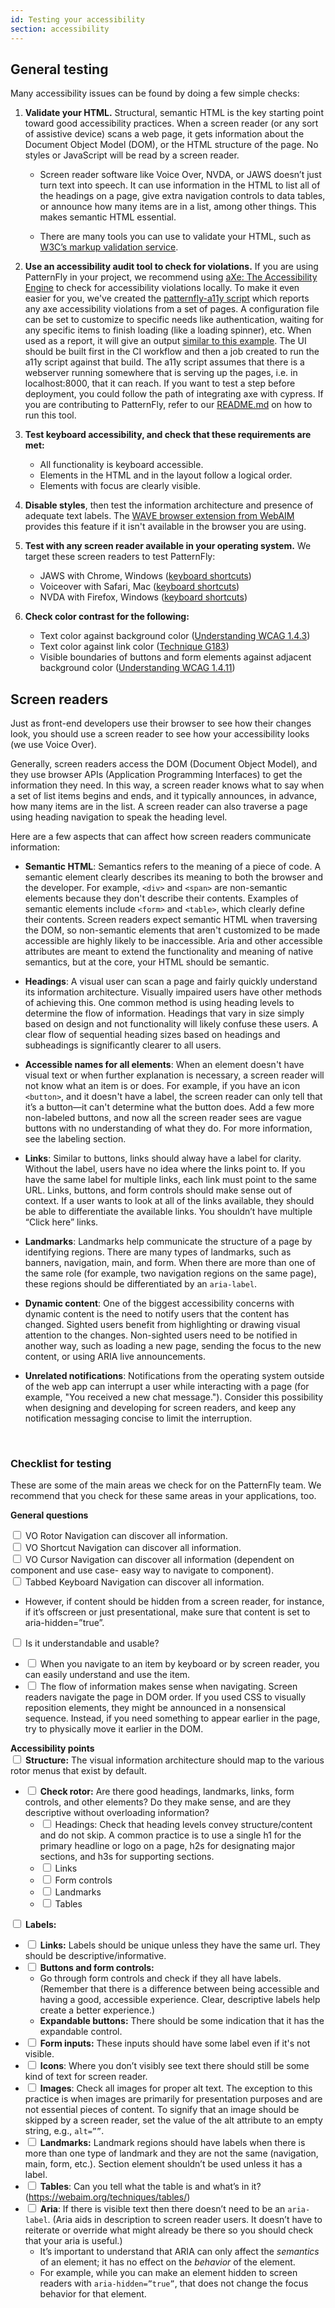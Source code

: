 ```yaml
---
id: Testing your accessibility
section: accessibility
---
```


## General testing

Many accessibility issues can be found by doing a few simple checks: 

1. **Validate your HTML.** Structural, semantic HTML is the key starting point toward good accessibility practices. When a screen reader (or any sort of assistive device) scans a web page, it gets information about the Document Object Model (DOM), or the HTML structure of the page. No styles or JavaScript will be read by a screen reader. 

   - Screen reader software like Voice Over, NVDA, or JAWS doesn’t just turn text into speech. It can use information in the HTML to list all of the headings on a page, give extra navigation controls to data tables, or announce how many items are in a list, among other things. This makes semantic HTML essential. 

   - There are many tools you can use to validate your HTML, such as [W3C’s markup validation service](https://validator.w3.org/). 


2. **Use an accessibility audit tool to check for violations.** If you are using PatternFly in your project, we recommend using [aXe: The Accessibility Engine](//www.deque.com/axe/) to check for accessibility violations locally. To make it even easier for you, we've created the [patternfly-a11y script](https://github.com/patternfly/patternfly-a11y) which reports any axe accessibility violations from a set of pages. A configuration file can be set to customize to specific needs like authentication, waiting for any specific items to finish loading (like a loading spinner), etc. When used as a report, it will give an output [similar to this example](http://a11y-os.surge.sh/). The UI should be built first in the CI workflow and then a job created to run the a11y script against that build. The a11y script assumes that there is a webserver running somewhere that is serving up the pages, i.e. in localhost:8000, that it can reach. If you want to test a step before deployment, you could follow the path of integrating axe with cypress. If you are contributing to PatternFly, refer to our [README.md](//github.com/patternfly/patternfly/blob/master/README.md#testing-for-accessibility) on how to run this tool.


3. **Test keyboard accessibility, and check that these requirements are met:**
    - All functionality is keyboard accessible.
    - Elements in the HTML and in the layout follow a logical order.
    - Elements with focus are clearly visible.


4. **Disable styles**, then test the information architecture and presence of adequate text labels. The [WAVE browser extension from WebAIM](//wave.webaim.org/extension/) provides this feature if it isn't available in the browser you are using.


5. **Test with any screen reader available in your operating system.** We target these screen readers to test PatternFly:
    - JAWS with Chrome, Windows ([keyboard shortcuts](//dequeuniversity.com/screenreaders/jaws-keyboard-shortcuts))
    - Voiceover with Safari, Mac ([keyboard shortcuts](//dequeuniversity.com/screenreaders/voiceover-keyboard-shortcuts))
    - NVDA with Firefox, Windows ([keyboard shortcuts](//dequeuniversity.com/screenreaders/nvda-keyboard-shortcuts))



6. **Check color contrast for the following:**
    - Text color against background color ([Understanding WCAG 1.4.3](//www.w3.org/WAI/WCAG21/Understanding/contrast-minimum.html))
    - Text color against link color ([Technique G183](//www.w3.org/TR/WCAG20-TECHS/G183.html))
    - Visible boundaries of buttons and form elements against adjacent background color ([Understanding WCAG 1.4.11](//www.w3.org/WAI/WCAG21/Understanding/non-text-contrast.html))



## Screen readers
Just as front-end developers use their browser to see how their changes look, you should use a screen reader to see how your accessibility looks (we use Voice Over). 

Generally, screen readers access the DOM (Document Object Model), and they use browser APIs (Application Programming Interfaces) to get the information they need. In this way, a screen reader knows what to say when a set of list items begins and ends, and it typically announces, in advance, how many items are in the list. A screen reader can also traverse a page using heading navigation to speak the heading level. 

Here are a few aspects that can affect how screen readers communicate information:

- **Semantic HTML**: Semantics refers to the meaning of a piece of code. A semantic element clearly describes its meaning to both the browser and the developer. For example, `<div>` and `<span>` are non-semantic elements because they don't describe their contents. Examples of semantic elements include `<form>` and `<table>`, which clearly define their contents. Screen readers expect semantic HTML when traversing the DOM, so non-semantic elements that aren't customized to be made accessible are highly likely to be inaccessible. Aria and other accessible attributes are meant to extend the functionality and meaning of native semantics, but at the core, your HTML should be semantic.

- **Headings**: A visual user can scan a page and fairly quickly understand its information architecture. Visually impaired users have other methods of achieving this. One common method is using heading levels to determine the flow of information. Headings that vary in size simply based on design and not functionality will likely confuse these users. A clear flow of sequential heading sizes based on headings and subheadings is significantly clearer to all users.

- **Accessible names for all elements**: When an element doesn't have visual text or when further explanation is necessary, a screen reader will not know what an item is or does. For example, if you have an icon `<button>`, and it doesn't have a label, the screen reader can only tell that it’s a button—it can't determine what the button does. Add a few more non-labeled buttons, and now all the screen reader sees are vague buttons with no understanding of what they do. For more information, see the labeling section.

- **Links**: Similar to buttons, links should alway have a label for clarity. Without the label, users have no idea where the links point to. If you have the same label for multiple links, each link must point to the same URL. Links, buttons, and form controls should make sense out of context. If a user wants to look at all of the links available, they should be able to differentiate the available links. You shouldn’t have multiple “Click here” links.

- **Landmarks**: Landmarks help communicate the structure of a page by identifying regions. There are many types of landmarks, such as banners, navigation, main, and form. When there are more than one of the same role (for example, two navigation regions on the same page), these regions should be differentiated by an `aria-label`.

- **Dynamic content**: One of the biggest accessibility concerns with dynamic content is the need to notify users that the content has changed. Sighted users benefit from highlighting or drawing visual attention to the changes. Non-sighted users need to be notified in another way, such as loading a new page, sending the focus to the new content, or using ARIA live announcements.

- **Unrelated notifications**: Notifications from the operating system outside of the web app can interrupt a user while interacting with a page (for example, "You received a new chat message."). Consider this possibility when designing and developing for screen readers, and keep any notification messaging concise to limit the interruption.


<br />

### Checklist for testing
These are some of the main areas we check for on the PatternFly team. We recommend that you check for these same areas in your applications, too. 

**General questions**

<input type="checkbox" unchecked /> VO Rotor Navigation can discover all information. <br/>
<input type="checkbox" unchecked /> VO Shortcut Navigation can discover all information. <br/>
<input type="checkbox" unchecked /> VO Cursor Navigation can discover all information (dependent on component and use case- easy way to navigate to component). <br/>
<input type="checkbox" unchecked /> Tabbed Keyboard Navigation can discover all information.
- However, if content should be hidden from a screen reader, for instance, if it’s offscreen or just presentational, make sure that content is set to aria-hidden=”true”.  <br/>

<input type="checkbox" unchecked /> Is it understandable and usable? <br/>
  - <input type="checkbox" unchecked /> When you navigate to an item by keyboard or by screen reader, you can easily understand and use the item. <br/>
  - <input type="checkbox" unchecked /> The flow of information makes sense when navigating. Screen readers navigate the page in DOM order. If you used CSS to visually reposition elements, they might be announced in a nonsensical sequence. Instead, if you need something to appear earlier in the page, try to physically move it earlier in the DOM.

**Accessibility points** <br />
<input type="checkbox" unchecked /> **Structure:** The visual information architecture should map to the various rotor menus that exist by default. <br />
- <input type="checkbox" unchecked /> **Check rotor:** Are there good headings, landmarks, links, form controls, and other elements? Do they make sense, and are they descriptive without overloading information? <br />
  - <input type="checkbox" unchecked /> Headings: Check that heading levels convey structure/content and do not skip. A common practice is to use a single h1 for the primary headline or logo on a page, h2s for designating major sections, and h3s for supporting sections. <br />
  - <input type="checkbox" unchecked /> Links <br />
  - <input type="checkbox" unchecked /> Form controls <br />
  - <input type="checkbox" unchecked /> Landmarks <br />
  - <input type="checkbox" unchecked /> Tables <br />


<input type="checkbox" unchecked /> **Labels:**
- <input type="checkbox" unchecked /> **Links:** Labels should be unique unless they have the same url. They should be descriptive/informative.
- <input type="checkbox" unchecked /> **Buttons and form controls:**
  - Go through form controls and check if they all have labels. (Remember that there is a difference between being accessible and having a good, accessible experience. Clear, descriptive labels help create a better experience.)
  - **Expandable buttons:** There should be some indication that it has the expandable control.
- <input type="checkbox" unchecked /> **Form inputs:** These inputs should have some label even if it's not visible.
- <input type="checkbox" unchecked /> **Icons**: Where you don’t visibly see text there should still be some kind of text for screen reader.
- <input type="checkbox" unchecked /> **Images**: Check all images for proper alt text. The exception to this practice is when images are primarily for presentation purposes and are not essential pieces of content. To signify that an image should be skipped by a screen reader, set the value of the alt attribute to an empty string, e.g., `alt=””`.
- <input type="checkbox" unchecked /> **Landmarks:** Landmark regions should have labels when there is more than one type of landmark and they are not the same (navigation, main, form, etc.).
Section element shouldn’t be used unless it has a label.
- <input type="checkbox" unchecked /> **Tables**: Can you tell what the table is and what’s in it? (https://webaim.org/techniques/tables/)
- <input type="checkbox" unchecked /> **Aria**: If there is visible text then there doesn’t need to be an `aria-label`. (Aria aids in description to screen reader users. It doesn’t have to reiterate or override what might already be there so you should check that your aria is useful.)
  - It’s important to understand that ARIA can only affect the _semantics_ of an element; it has no effect on the _behavior_ of the element. 
  - For example, while you can make an element hidden to screen readers with `aria-hidden=”true”`, that does not change the focus behavior for that element. 
